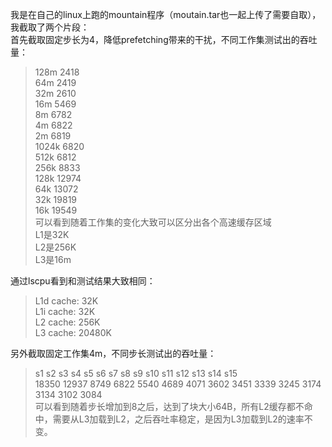 我是在自己的linux上跑的mountain程序（moutain.tar也一起上传了需要自取），我截取了两个片段：<br/>
首先截取固定步长为4，降低prefetching带来的干扰，不同工作集测试出的吞吐量：<br/>
>128m	2418 <br/>
>64m	2419 <br/>
>32m	2610 <br/>
>16m	5469 <br/>
>8m	    6782 <br/>
>4m	    6822 <br/>
>2m	    6819 <br/>
>1024k	6820 <br/>
>512k	6812 <br/>
>256k	8833 <br/>
>128k	12974 <br/>
>64k	13072 <br/>
>32k	19819 <br/>
>16k	19549 <br/>
可以看到随着工作集的变化大致可以区分出各个高速缓存区域<br/>
L1是32K<br/>
L2是256K<br/>
L3是16m<br/>

通过lscpu看到和测试结果大致相同：<br/>
>L1d cache:             32K <br/>
>L1i cache:             32K <br/>
>L2 cache:              256K <br/>
>L3 cache:              20480K <br/>

另外截取固定工作集4m，不同步长测试出的吞吐量：<br/>
>	s1	s2	s3	s4	s5	s6	s7	s8	s9	s10	s11	s12	s13	s14	s15 <br/>
>   18350	12937	8749	6822	5540	4689	4071	3602	3451	3339	3245	3174	3134	3102	3084 <br/>
可以看到随着步长增加到8之后，达到了块大小64B，所有L2缓存都不命中，需要从L3加载到L2，之后吞吐率稳定，是因为L3加载到L2的速率不变。<br/>